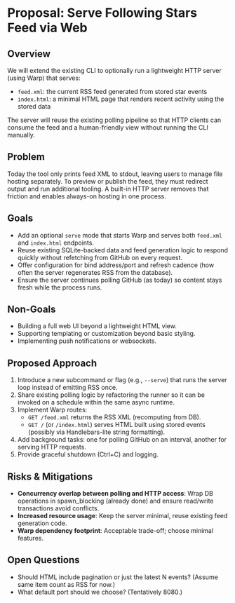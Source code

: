# Proposal: Serve Following Stars Feed via Web

## Overview
We will extend the existing CLI to optionally run a lightweight HTTP server (using Warp) that serves:
- `feed.xml`: the current RSS feed generated from stored star events
- `index.html`: a minimal HTML page that renders recent activity using the stored data

The server will reuse the existing polling pipeline so that HTTP clients can consume the feed and a human-friendly view without running the CLI manually.

## Problem
Today the tool only prints feed XML to stdout, leaving users to manage file hosting separately. To preview or publish the feed, they must redirect output and run additional tooling. A built-in HTTP server removes that friction and enables always-on hosting in one process.

## Goals
- Add an optional `serve` mode that starts Warp and serves both `feed.xml` and `index.html` endpoints.
- Reuse existing SQLite-backed data and feed generation logic to respond quickly without refetching from GitHub on every request.
- Offer configuration for bind address/port and refresh cadence (how often the server regenerates RSS from the database).
- Ensure the server continues polling GitHub (as today) so content stays fresh while the process runs.

## Non-Goals
- Building a full web UI beyond a lightweight HTML view.
- Supporting templating or customization beyond basic styling.
- Implementing push notifications or websockets.

## Proposed Approach
1. Introduce a new subcommand or flag (e.g., `--serve`) that runs the server loop instead of emitting RSS once.
2. Share existing polling logic by refactoring the runner so it can be invoked on a schedule within the same async runtime.
3. Implement Warp routes:
   - `GET /feed.xml` returns the RSS XML (recomputing from DB).
   - `GET /` (or `/index.html`) serves HTML built using stored events (possibly via Handlebars-lite string formatting).
4. Add background tasks: one for polling GitHub on an interval, another for serving HTTP requests.
5. Provide graceful shutdown (Ctrl+C) and logging.

## Risks & Mitigations
- **Concurrency overlap between polling and HTTP access**: Wrap DB operations in spawn_blocking (already done) and ensure read/write transactions avoid conflicts.
- **Increased resource usage**: Keep the server minimal, reuse existing feed generation code.
- **Warp dependency footprint**: Acceptable trade-off; choose minimal features.

## Open Questions
- Should HTML include pagination or just the latest N events? (Assume same item count as RSS for now.)
- What default port should we choose? (Tentatively 8080.)

